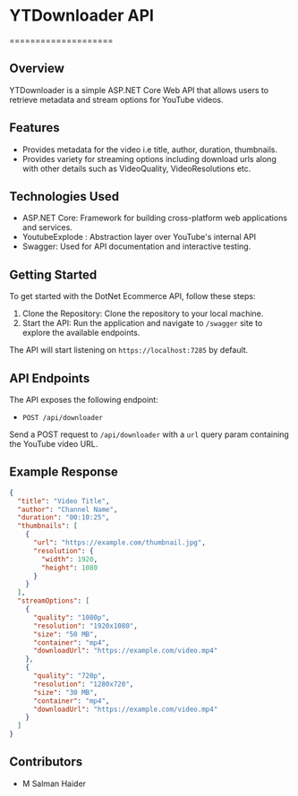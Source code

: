 # YTDownloader API
====================

Overview
--------

YTDownloader is a simple ASP.NET Core Web API that allows users to retrieve metadata and stream options for YouTube videos.

Features
--------

-   Provides metadata for the video i.e title, author, duration, thumbnails.
-   Provides variety for streaming options including download urls along with other details such as VideoQuality, VideoResolutions etc.

Technologies Used
-----------------

-   ASP.NET Core: Framework for building cross-platform web applications and services.
-   YoutubeExplode : Abstraction layer over YouTube's internal API
-   Swagger: Used for API documentation and interactive testing.

Getting Started
---------------

To get started with the DotNet Ecommerce API, follow these steps:

1.  Clone the Repository: Clone the repository to your local machine.
2.  Start the API: Run the application and navigate to `/swagger` site to explore the available endpoints.

The API will start listening on `https://localhost:7285` by default.

API Endpoints
-------------
The API exposes the following endpoint:

- `POST /api/downloader`

 Send a POST request to `/api/downloader` with a `url` query param containing the YouTube video URL.

 Example Response
-------------
```json
{
  "title": "Video Title",
  "author": "Channel Name",
  "duration": "00:10:25",
  "thumbnails": [
    {
      "url": "https://example.com/thumbnail.jpg",
      "resolution": {
        "width": 1920,
        "height": 1080
      }
    }
  ],
  "streamOptions": [
    {
      "quality": "1080p",
      "resolution": "1920x1080",
      "size": "50 MB",
      "container": "mp4",
      "downloadUrl": "https://example.com/video.mp4"
    },
    {
      "quality": "720p",
      "resolution": "1280x720",
      "size": "30 MB",
      "container": "mp4",
      "downloadUrl": "https://example.com/video.mp4"
    }
  ]
}
```

Contributors
------------

-   M Salman Haider

